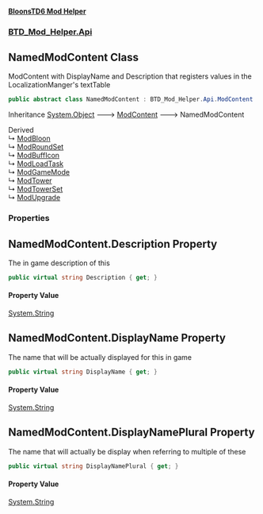 #### [BloonsTD6 Mod Helper](README.md 'README')
### [BTD_Mod_Helper.Api](README.md#BTD_Mod_Helper.Api 'BTD_Mod_Helper.Api')

## NamedModContent Class

ModContent with DisplayName and Description that registers values in the LocalizationManger's textTable

```csharp
public abstract class NamedModContent : BTD_Mod_Helper.Api.ModContent
```

Inheritance [System.Object](https://docs.microsoft.com/en-us/dotnet/api/System.Object 'System.Object') &#129106; [ModContent](BTD_Mod_Helper.Api.ModContent.md 'BTD_Mod_Helper.Api.ModContent') &#129106; NamedModContent

Derived  
&#8627; [ModBloon](BTD_Mod_Helper.Api.Bloons.ModBloon.md 'BTD_Mod_Helper.Api.Bloons.ModBloon')  
&#8627; [ModRoundSet](BTD_Mod_Helper.Api.Bloons.ModRoundSet.md 'BTD_Mod_Helper.Api.Bloons.ModRoundSet')  
&#8627; [ModBuffIcon](BTD_Mod_Helper.Api.Display.ModBuffIcon.md 'BTD_Mod_Helper.Api.Display.ModBuffIcon')  
&#8627; [ModLoadTask](BTD_Mod_Helper.Api.ModLoadTask.md 'BTD_Mod_Helper.Api.ModLoadTask')  
&#8627; [ModGameMode](BTD_Mod_Helper.Api.Scenarios.ModGameMode.md 'BTD_Mod_Helper.Api.Scenarios.ModGameMode')  
&#8627; [ModTower](BTD_Mod_Helper.Api.Towers.ModTower.md 'BTD_Mod_Helper.Api.Towers.ModTower')  
&#8627; [ModTowerSet](BTD_Mod_Helper.Api.Towers.ModTowerSet.md 'BTD_Mod_Helper.Api.Towers.ModTowerSet')  
&#8627; [ModUpgrade](BTD_Mod_Helper.Api.Towers.ModUpgrade.md 'BTD_Mod_Helper.Api.Towers.ModUpgrade')
### Properties

<a name='BTD_Mod_Helper.Api.NamedModContent.Description'></a>

## NamedModContent.Description Property

The in game description of this

```csharp
public virtual string Description { get; }
```

#### Property Value
[System.String](https://docs.microsoft.com/en-us/dotnet/api/System.String 'System.String')

<a name='BTD_Mod_Helper.Api.NamedModContent.DisplayName'></a>

## NamedModContent.DisplayName Property

The name that will be actually displayed for this in game

```csharp
public virtual string DisplayName { get; }
```

#### Property Value
[System.String](https://docs.microsoft.com/en-us/dotnet/api/System.String 'System.String')

<a name='BTD_Mod_Helper.Api.NamedModContent.DisplayNamePlural'></a>

## NamedModContent.DisplayNamePlural Property

The name that will actually be display when referring to multiple of these

```csharp
public virtual string DisplayNamePlural { get; }
```

#### Property Value
[System.String](https://docs.microsoft.com/en-us/dotnet/api/System.String 'System.String')
